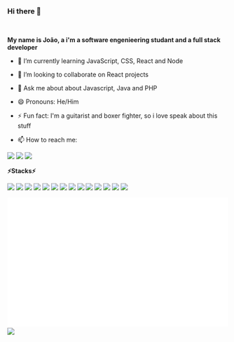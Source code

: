 ### <p>Hi there 👋</p>
<p> <img src="https://komarev.com/ghpvc/?username=jvTeixera&label=Views&color=009FE8&style=for-the-badge" alt="" /> </p>

<strong>My name is João, a i'm a software engenieering studant and a full stack developer</strong>

- 🌱 I’m currently learning JavaScript, CSS, React and Node
- 👯 I’m looking to collaborate on React projects
- 💬 Ask me about about Javascript, Java and PHP
- 😄 Pronouns: He/Him
- ⚡ Fun fact: I'm a guitarist and boxer fighter, so i love speak about this stuff

- 📫 How to reach me:
<div>
    <a href="https://www.linkedin.com/in/jo%C3%A3o-victor-teixeira-4b1429195/"><img
            src="https://img.shields.io/badge/LinkedIn-0077B5?style=for-the-badge&logo=linkedin&logoColor=white"></a>
    <a href="mailto:contatojoaovteixeira@gmail.com"><img
            src="https://img.shields.io/badge/-Gmail-%23333?style=for-the-badge&logo=gmail&logoColor=white"
            target="_blank"></a>
    <a href="https://www.instagram.com/tx_jao/"><img
            src="https://img.shields.io/badge/Instagram-E4405F?style=for-the-badge&logo=instagram&logoColor=white"></a>
</div>

<span></span>
<span></span>

<strong> ⚡Stacks⚡ </strong>
<div>
    <img src="https://img.shields.io/badge/HTML-239120?style=for-the-badge&logo=html5&logoColor=white">
    <img src="https://img.shields.io/badge/CSS-239120?&style=for-the-badge&logo=css3&logoColor=white">
    <img src="https://img.shields.io/badge/JavaScript-F7DF1E?style=for-the-badge&logo=javascript&logoColor=white">
    <img src="https://img.shields.io/badge/TypeScript-007ACC?style=for-the-badge&logo=typescript&logoColor=white">
    <img src="https://img.shields.io/badge/Node.js-43853D?style=for-the-badge&logo=node.js&logoColor=white">
    <img src="https://img.shields.io/badge/React-20232A?style=for-the-badge&logo=react&logoColor=61DAFB">
    <img src="https://img.shields.io/badge/React_Native-20232A?style=for-the-badge&logo=react&logoColor=61DAFB">
    <img src="https://img.shields.io/badge/Bootstrap-563D7C?style=for-the-badge&logo=bootstrap&logoColor=white">
    <img src="https://img.shields.io/badge/tailwindcss-%2338B2AC.svg?style=for-the-badge&logo=tailwind-css&logoColor=white">
    <img src="https://img.shields.io/badge/styled--components-DB7093?style=for-the-badge&logo=styled-components&logoColor=white">
    <img src="https://img.shields.io/badge/Git-E34F26?style=for-the-badge&logo=git&logoColor=white">
    <img src="https://img.shields.io/badge/PHP-777BB4?style=for-the-badge&logo=php&logoColor=white">
    <img src="https://img.shields.io/badge/Windows-017AD7?style=for-the-badge&logo=windows&logoColor=white">
    <img src="https://img.shields.io/badge/Linux-E34F26?style=for-the-badge&logo=linux&logoColor=black">
</div>

<span></span>
<span></span>

<!-- <div dir="auto">
    <p align="center">
        <a href="https://github.com/txjao">
            <img height="185px"
                src="https://github-readme-stats.vercel.app/api/top-langs/?username=txjao&layout=compact&theme=discord_old_blurple">
            <img height="185px" width="449px"
                src="https://github-readme-stats.vercel.app/api?username=txjao&show_icons=true&theme=radical">
        </a>
    </p>
</div> -->

![](https://raw.githubusercontent.com/txjao/github-stats/master/generated/overview.svg#gh-dark-mode-only)
![](https://raw.githubusercontent.com/txjao/github-stats/master/generated/languages.svg#gh-dark-mode-only)

